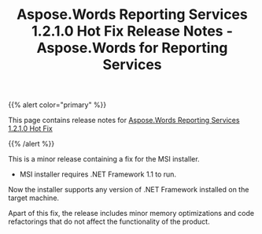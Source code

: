 ﻿---
title: Aspose.Words Reporting Services 1.2.1.0 Hot Fix Release Notes - Aspose.Words for Reporting Services
articleTitle: Aspose.Words Reporting Services 1.2.1.0 Hot Fix Release Notes
linktitle: Aspose.Words Reporting Services 1.2.1.0 Hot Fix Release Notes
description: "Aspose.Words Reporting Services 1.2.1.0 Hot Fix Release Notes – learn about the latest updates and fixes."
type: docs
weight: 150
url: /reportingservices/aspose-words-reporting-services-1-2-1-0-hot-fix-release-notes/
---

{{% alert color="primary" %}} 

This page contains release notes for [Aspose.Words Reporting Services 1.2.1.0 Hot Fix](https://downloads.aspose.com/words/reportingservices/new-releases/aspose.words-reporting-services-1.2.1.0-hot-fix/)

{{% /alert %}} 

This is a minor release containing a fix for the MSI installer.

- MSI installer requires .NET Framework 1.1 to run.

Now the installer supports any version of .NET Framework installed on the target machine.

Apart of this fix, the release includes minor memory optimizations and code refactorings that do not affect the functionality of the product.
